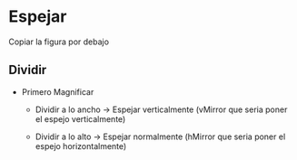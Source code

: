 # Espejar

Copiar la figura por debajo

## Dividir

+ Primero Magnificar

    - Dividir a lo ancho -> Espejar verticalmente (vMirror que seria poner el espejo verticalmente)

    - Dividir a lo alto -> Espejar normalmente (hMirror que seria poner el espejo horizontalmente)

